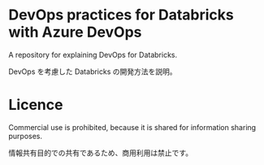 # DevOps practices for Databricks with Azure DevOps 

A repository for explaining DevOps for Databricks.

DevOps を考慮した Databricks の開発方法を説明。

# Licence

Commercial use is prohibited, because it is shared for information sharing purposes.

情報共有目的での共有であるため、商用利用は禁止です。
